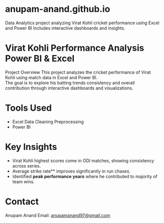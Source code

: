 # anupam-anand.github.io
Data Analytics project analyzing Virat Kohli cricket performance using Excel and Power BI Includes interactive dashboards and insights.


# Virat Kohli Performance Analysis Power BI & Excel

Project Overview
This project analyzes the cricket performance of Virat Kohli using match data in Excel and Power BI.  
The goal is to explore his batting trends consistency and overall contribution through interactive dashboards and visualizations.  


# Tools Used
- Excel Data Cleaning Preprocessing  
- Power BI  

# Key Insights
- Virat Kohli highest scores come in ODI matches, showing consistency across series.  
- Average strike rate** improves significantly in run chases.  
- Identified **peak performance years** where he contributed to majority of team wins.  

#  Contact
 Anupam Anand 
 Email: anupamanand97@gmail.com  

